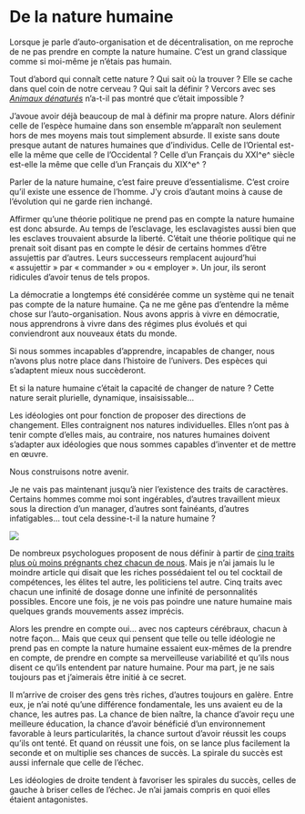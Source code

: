 # De la nature humaine

Lorsque je parle d’auto-organisation et de décentralisation, on me reproche de ne pas prendre en compte la nature humaine. C’est un grand classique comme si moi-même je n’étais pas humain.<span id="more-2536"></span>

Tout d’abord qui connaît cette nature ? Qui sait où la trouver ? Elle se cache dans quel coin de notre cerveau ? Qui sait la définir ? Vercors avec ses [*Animaux dénaturés*](http://www.amazon.fr/Animaux-d%C3%A9natur%C3%A9s-Vercors/dp/2253010235/) n’a-t-il pas montré que c’était impossible ?

J’avoue avoir déjà beaucoup de mal à définir ma propre nature. Alors définir celle de l’espèce humaine dans son ensemble m’apparaît non seulement hors de mes moyens mais tout simplement absurde. Il existe sans doute presque autant de natures humaines que d’individus. Celle de l’Oriental est-elle la même que celle de l’Occidental ? Celle d’un Français du XXI^e^ siècle est-elle la même que celle d’un Français du XIX^e^ ?

Parler de la nature humaine, c’est faire preuve d’essentialisme. C’est croire qu’il existe une essence de l’homme. J’y crois d’autant moins à cause de l’évolution qui ne garde rien inchangé.

Affirmer qu’une théorie politique ne prend pas en compte la nature humaine est donc absurde. Au temps de l’esclavage, les esclavagistes aussi bien que les esclaves trouvaient absurde la liberté. C’était une théorie politique qui ne prenait soit disant pas en compte le désir de certains hommes d’être assujettis par d’autres. Leurs successeurs remplacent aujourd’hui « assujettir » par « commander » ou « employer ». Un jour, ils seront ridicules d’avoir tenus de tels propos.

La démocratie a longtemps été considérée comme un système qui ne tenait pas compte de la nature humaine. Ça ne me gêne pas d’entendre la même chose sur l’auto-organisation. Nous avons appris à vivre en démocratie, nous apprendrons à vivre dans des régimes plus évolués et qui conviendront aux nouveaux états du monde.

Si nous sommes incapables d’apprendre, incapables de changer, nous n’avons plus notre place dans l’histoire de l’univers. Des espèces qui s’adaptent mieux nous succèderont.

Et si la nature humaine c’était la capacité de changer de nature ? Cette nature serait plurielle, dynamique, insaisissable…

Les idéologies ont pour fonction de proposer des directions de changement. Elles contraignent nos natures individuelles. Elles n’ont pas à tenir compte d’elles mais, au contraire, nos natures humaines doivent s’adapter aux idéologies que nous sommes capables d’inventer et de mettre en œuvre.

Nous construisons notre avenir.

Je ne vais pas maintenant jusqu’à nier l’existence des traits de caractères. Certains hommes comme moi sont ingérables, d’autres travaillent mieux sous la direction d’un manager, d’autres sont fainéants, d’autres infatigables… tout cela dessine-t-il la nature humaine ?

![](https://tcrouzet.com/images_tc/2008/08/5thyou.jpg)

De nombreux psychologues proposent de nous définir à partir de [cinq traits plus où moins prégnants chez chacun de nous](http://www.newscientist.com/article.ns?id=mg19726421.800). Mais je n’ai jamais lu le moindre article qui disait que les riches possédaient tel ou tel cocktail de compétences, les élites tel autre, les politiciens tel autre. Cinq traits avec chacun une infinité de dosage donne une infinité de personnalités possibles. Encore une fois, je ne vois pas poindre une nature humaine mais quelques grands mouvements assez imprécis.

Alors les prendre en compte oui… avec nos capteurs cérébraux, chacun à notre façon… Mais que ceux qui pensent que telle ou telle idéologie ne prend pas en compte la nature humaine essaient eux-mêmes de la prendre en compte, de prendre en compte sa merveilleuse variabilité et qu’ils nous disent ce qu’ils entendent par nature humaine. Pour ma part, je ne sais toujours pas et j’aimerais être initié à ce secret.

Il m’arrive de croiser des gens très riches, d’autres toujours en galère. Entre eux, je n’ai noté qu’une différence fondamentale, les uns avaient eu de la chance, les autres pas. La chance de bien naître, la chance d’avoir reçu une meilleure éducation, la chance d’avoir bénéficié d’un environnement favorable à leurs particularités, la chance surtout d’avoir réussit les coups qu’ils ont tenté. Et quand on réussit une fois, on se lance plus facilement la seconde et on multiplie ses chances de succès. La spirale du succès est aussi infernale que celle de l’échec.

Les idéologies de droite tendent à favoriser les spirales du succès, celles de gauche à briser celles de l’échec. Je n’ai jamais compris en quoi elles étaient antagonistes.